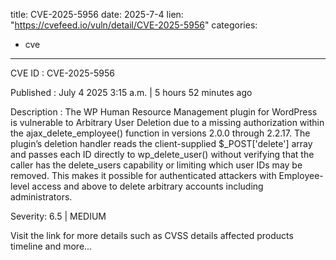  
title: CVE-2025-5956
date: 2025-7-4
lien: "https://cvefeed.io/vuln/detail/CVE-2025-5956"
categories:
  - cve
---

CVE ID : CVE-2025-5956

Published :  July 4
2025
3:15 a.m. | 5 hours
52 minutes ago

Description : The WP Human Resource Management plugin for WordPress is vulnerable to Arbitrary User Deletion due to a missing authorization within the ajax_delete_employee() function in versions 2.0.0 through 2.2.17. The plugin’s deletion handler reads the client-supplied $_POST['delete'] array and passes each ID directly to wp_delete_user() without verifying that the caller has the delete_users capability or limiting which user IDs may be removed. This makes it possible for authenticated attackers
with Employee-level access and above
to delete arbitrary accounts
including administrators.

Severity: 6.5 | MEDIUM

Visit the link for more details
such as CVSS details
affected products
timeline
and more...
